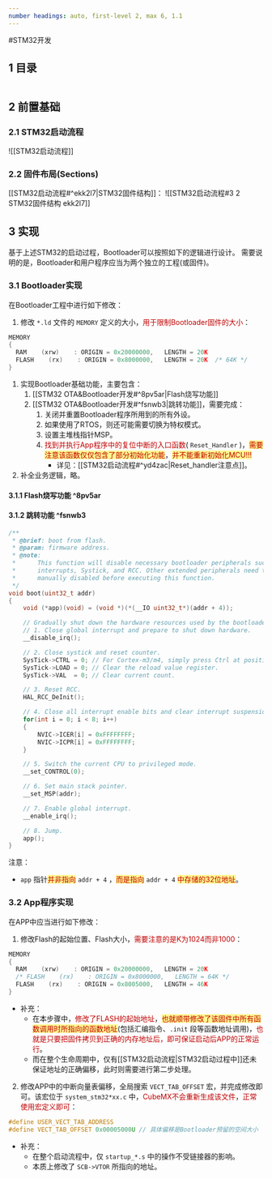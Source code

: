```yaml
---
number headings: auto, first-level 2, max 6, 1.1
---
```

#STM32开发 

## 1 目录

```toc
```

## 2 前置基础

### 2.1 STM32启动流程

![[STM32启动流程]]

### 2.2 固件布局(Sections)

[[STM32启动流程#^ekk2l7|STM32固件结构]]：
![[STM32启动流程#3 2 STM32固件结构 ekk2l7]]

## 3 实现

基于上述STM32的启动过程，Bootloader可以按照如下的逻辑进行设计。
需要说明的是，Bootloader和用户程序应当为两个独立的工程(或固件)。

### 3.1 Bootloader实现

在Bootloader工程中进行如下修改：
1. 修改 `*.ld` 文件的 `MEMORY` 定义的大小，<font color="#c00000">用于限制Bootloader固件的大小</font>：
```C
MEMORY
{
  RAM    (xrw)    : ORIGIN = 0x20000000,   LENGTH = 20K
  FLASH    (rx)    : ORIGIN = 0x8000000,   LENGTH = 20K  /* 64K */
}
```
1. 实现Bootloader基础功能，主要包含：
	1. [[STM32 OTA&Bootloader开发#^8pv5ar|Flash烧写功能]]
	2. [[STM32 OTA&Bootloader开发#^fsnwb3|跳转功能]]，需要完成：
		1. 关闭并重置Bootloader程序所用到的所有外设。
		2. 如果使用了RTOS，则还可能需要切换为特权模式。
		3. 设置主堆栈指针MSP。
		4. <font color="#c00000">找到并执行App程序中的复位中断的入口函数</font>( `Reset_Handler` )，<span style="background:#fff88f"><font color="#c00000">需要注意该函数仅仅包含了部分初始化功能</font></span>，<span style="background:#fff88f"><font color="#c00000">并不能重新初始化MCU!!!</font></span>
			- 详见：[[STM32启动流程#^yd4zac|Reset_handler注意点]]。
2. 补全业务逻辑，略。

#### 3.1.1 Flash烧写功能 ^8pv5ar





#### 3.1.2 跳转功能 ^fsnwb3

```C
/**
 * @brief: boot from flash.
 * @param: firmware address.
 * @note:
 * 		This function will disable necessary bootloader peripherals such as
 * 		interrupts, Systick, and RCC. Other extended peripherals need to be
 * 		manually disabled before executing this function.
 */
void boot(uint32_t addr)
{
	void (*app)(void) = (void *)(*(__IO uint32_t*)(addr + 4));

	// Gradually shut down the hardware resources used by the bootloader.
	// 1. Close global interrupt and prepare to shut down hardware.
	__disable_irq();

	// 2. Close systick and reset counter.
	SysTick->CTRL = 0; // For Cortex-m3/m4, simply press Ctrl at position 0 to close it.
	SysTick->LOAD = 0; // Clear the reload value register.
	SysTick->VAL  = 0; // Clear current count.

	// 3. Reset RCC.
	HAL_RCC_DeInit();

	// 4. Close all interrupt enable bits and clear interrupt suspension.
	for(int i = 0; i < 8; i++)
	{
		NVIC->ICER[i] = 0xFFFFFFFF;
		NVIC->ICPR[i] = 0xFFFFFFFF;
	}

	// 5. Switch the current CPU to privileged mode.
	__set_CONTROL(0);

	// 6. Set main stack pointer.
	__set_MSP(addr);

	// 7. Enable global interrupt.
	__enable_irq();

	// 8. Jump.
	app();
}
```

注意：
- `app` 指针<span style="background:#fff88f"><font color="#c00000">并非指向</font></span> `addr + 4` ，<span style="background:#fff88f"><font color="#c00000">而是指向</font></span> `addr + 4` <span style="background:#fff88f"><font color="#c00000">中存储的32位地址</font></span>。

### 3.2 App程序实现

在APP中应当进行如下修改：
1. 修改Flash的起始位置、Flash大小，<font color="#c00000">需要注意的是K为1024而非1000</font>：
```C
MEMORY
{
  RAM    (xrw)    : ORIGIN = 0x20000000,   LENGTH = 20K
  /* FLASH    (rx)    : ORIGIN = 0x8000000,   LENGTH = 64K */
  FLASH    (rx)    : ORIGIN = 0x8005000,   LENGTH = 46K
}
```
- 补充：
	- 在本步骤中，<font color="#c00000">修改了FLASH的起始地址</font>，<span style="background:#fff88f"><font color="#c00000">也就顺带修改了该固件中所有函数调用时所指向的函数地址</font></span>(包括汇编指令、`.init` 段等函数地址调用)，<font color="#c00000">也就是只要把固件拷贝到正确的内存地址后，即可保证启动后APP的正常运行</font>。
	- 而在整个生命周期中，仅有[[STM32启动流程|STM32启动过程中]]还未保证地址的正确偏移，此时则需要进行第二步处理。
2. 修改APP中的中断向量表偏移，全局搜索 `VECT_TAB_OFFSET` 宏，并完成修改即可。该宏位于 `system_stm32*xx.c` 中，<font color="#c00000">CubeMX不会重新生成该文件</font>，<font color="#c00000">正常使用宏定义即可</font>：
```C
#define USER_VECT_TAB_ADDRESS
#define VECT_TAB_OFFSET 0x00005000U // 具体偏移是Bootloader预留的空间大小
```
- 补充：
	- 在整个启动流程中，仅 `startup_*.s` 中的操作不受链接器的影响。
	- 本质上修改了 `SCB->VTOR` 所指向的地址。
